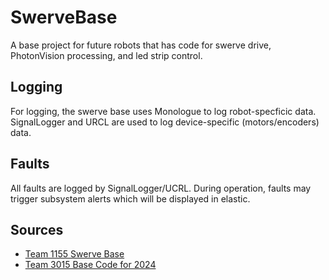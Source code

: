 # SwerveBase
A base project for future robots that has code for swerve drive, PhotonVision processing, and led strip control.

## Logging
For logging, the swerve base uses Monologue to log robot-specficic data. SignalLogger and URCL are used to log device-specific (motors/encoders) data.

## Faults
All faults are logged by SignalLogger/UCRL. During operation, faults may trigger subsystem alerts which will be displayed in elastic.

## Sources
- [Team 1155 Swerve Base](https://github.com/SciBorgs/Hydrogen/)
- [Team 3015 Base Code for 2024](https://github.com/3015RangerRobotics/2024Public/tree/main/RobotCode2024/src/main/java/frc)
